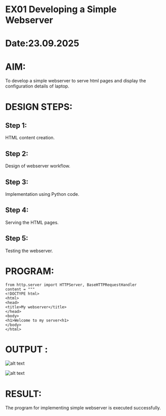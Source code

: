 # EX01 Developing a Simple Webserver

# Date:23.09.2025
# AIM:
To develop a simple webserver to serve html pages and display the configuration details of laptop.

# DESIGN STEPS:
## Step 1:
HTML content creation.

## Step 2:
Design of webserver workflow.

## Step 3:
Implementation using Python code.

## Step 4:
Serving the HTML pages.

## Step 5:
Testing the webserver.

# PROGRAM:
```
from http.server import HTTPServer, BaseHTTPRequestHandler
content = """
<!DOCTYPE html>
<html>
<head>
<title>My webserver</title>
</head>
<body>
<h1>Welcome to my server<h1>
</body>
</html>
```

# OUTPUT :
![alt text](image-1.png)

![alt text](image-2.png)

# RESULT:
The program for implementing simple webserver is executed successfully.
